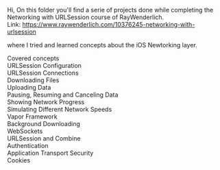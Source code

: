 Hi,
On this folder you'll find a serie of projects done while completing the  Networking with URLSession course of RayWenderlich. <br>
Link: https://www.raywenderlich.com/10376245-networking-with-urlsession

where I tried and learned concepts about the iOS Newtorking layer.

Covered concepts <br>
URLSession Configuration  <br>
URLSession Connections  <br>
Downloading Files  <br>
Uploading Data  <br>
Pausing, Resuming and Canceling Data  <br>
Showing Network Progress  <br>
Simulating Different Network Speeds  <br>
Vapor Framework  <br>
Background Downloading  <br>
WebSockets  <br>
URLSession and Combine  <br>
Authentication  <br>
Application Transport Security <br>
Cookies <br>
